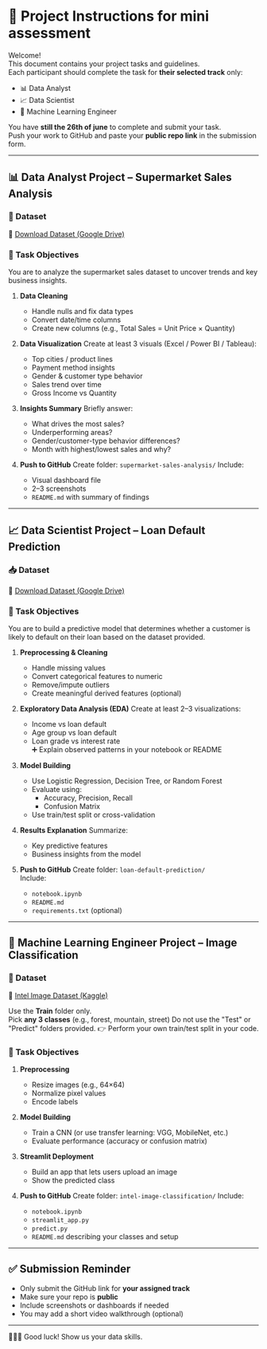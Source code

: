 # 🚀 Project Instructions for mini assessment 


Welcome!  
This document contains your project tasks and guidelines.  
Each participant should complete the task for **their selected track** only:

- 📊 Data Analyst
- 📈 Data Scientist
- 🤖 Machine Learning Engineer

You have **still the 26th of june** to complete and submit your task.  
Push your work to GitHub and paste your **public repo link** in the submission form.

---

## 📊 Data Analyst Project – Supermarket Sales Analysis

### 📁 Dataset
🔗 [Download Dataset (Google Drive)](https://drive.google.com/drive/folders/1ZO7eDc6A7fCPPsBTAfplcXdwQ3H-yHr4)

### 🎯 Task Objectives
You are to analyze the supermarket sales dataset to uncover trends and key business insights.
1. **Data Cleaning**
   - Handle nulls and fix data types
   - Convert date/time columns
   - Create new columns (e.g., Total Sales = Unit Price × Quantity)

2. **Data Visualization**
   Create at least 3 visuals (Excel / Power BI / Tableau):
   - Top cities / product lines
   - Payment method insights
   - Gender & customer type behavior
   - Sales trend over time
   - Gross Income vs Quantity

3. **Insights Summary**
   Briefly answer:
   - What drives the most sales?
   - Underperforming areas?
   - Gender/customer-type behavior differences?
   - Month with highest/lowest sales and why?

4. **Push to GitHub**
   Create folder: `supermarket-sales-analysis/`
   Include:
   - Visual dashboard file
   - 2–3 screenshots
   - `README.md` with summary of findings

---
## 📈 Data Scientist Project – Loan Default Prediction

### 📥 Dataset  
🔗 [Download Dataset (Google Drive)](https://drive.google.com/file/d/1ZWlARDidjll5Wf2m8e-TQI8-gjcBKM1I/view?usp=drivesdk)

### 🎯 Task Objectives
You are to build a predictive model that determines whether a customer is likely to default on their loan based on the dataset provided.
1. **Preprocessing & Cleaning**
   - Handle missing values  
   - Convert categorical features to numeric  
   - Remove/impute outliers  
   - Create meaningful derived features (optional)

2. **Exploratory Data Analysis (EDA)**
   Create at least 2–3 visualizations:
   - Income vs loan default  
   - Age group vs loan default  
   - Loan grade vs interest rate  
   ➕ Explain observed patterns in your notebook or README

3. **Model Building**
   - Use Logistic Regression, Decision Tree, or Random Forest  
   - Evaluate using:
     - Accuracy, Precision, Recall  
     - Confusion Matrix  
   - Use train/test split or cross-validation

4. **Results Explanation**
   Summarize:
   - Key predictive features  
   - Business insights from the model

5. **Push to GitHub**
   Create folder: `loan-default-prediction/`  
   Include:
   - `notebook.ipynb`  
   - `README.md`  
   - `requirements.txt` (optional)
---

## 🤖 Machine Learning Engineer Project – Image Classification

### 📁 Dataset  
🔗 [Intel Image Dataset (Kaggle)](https://www.kaggle.com/datasets/puneet6060/intel-image-classification)

Use the **Train** folder only.  
Pick **any 3 classes** (e.g., forest, mountain, street)
Do not use the "Test" or "Predict" folders provided.
👉 Perform your own train/test split in your code.

### 🎯 Task Objectives

1. **Preprocessing**
   - Resize images (e.g., 64×64)
   - Normalize pixel values
   - Encode labels

2. **Model Building**
   - Train a CNN (or use transfer learning: VGG, MobileNet, etc.)
   - Evaluate performance (accuracy or confusion matrix)

3. **Streamlit Deployment**
   - Build an app that lets users upload an image
   - Show the predicted class

4. **Push to GitHub**
   Create folder: `intel-image-classification/`
   Include:
   - `notebook.ipynb`
   - `streamlit_app.py`
   - `predict.py`
   - `README.md` describing your classes and setup

---

## ✅ Submission Reminder

- Only submit the GitHub link for **your assigned track**
- Make sure your repo is **public**
- Include screenshots or dashboards if needed
- You may add a short video walkthrough (optional)

---

👩🏽‍💻 Good luck! Show us your data skills.

